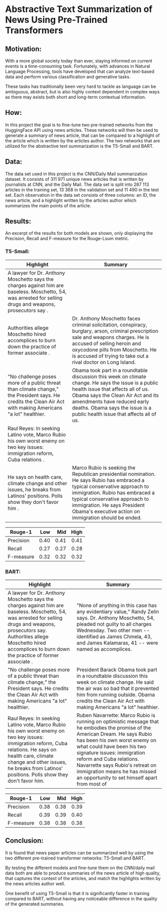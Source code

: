 # Abstractive Text Summarization of News Using Pre-Trained Transformers

##

## Motivation:

With a more global society today than ever, staying informed on current events is a time-consuming task. Fortunately, with advances in Natural Language Processing, tools have developed that can analyze text-based data and perform various classification and generative tasks. 

These tasks has traditionally been very hard to tackle as language can be ambiguous, abstract, but is also highly context dependent in complex ways as there may exists both short and long-term contextual information.

##

## How:
In this project the goal is to fine-tune two pre-trained networks from the HuggingFace API using news articles. These networks will then be used to generate a summary of news article, that can be compared to a highlight of the article which is written by the articles author. The two networks that are utilized for the abstractive text summarization is the T5-Small and BART. 

##

## Data: 
The data set used in this project is the CNN/Daily Mail summarization dataset. It consists of 311 971 unique news articles that is written by journalists at CNN, and the Daily Mail. The data set is split into 287 113 articles in the training set, 13 368 in the validation set and 11 490 in the test set. Each observation in the data set consists of three columns: an ID, the news article, and a highlight written by the articles author which summarizes the main points of the article.

##

## Results: 

An excerpt of the results for both models are shown, only displaying the Precision, Recall and F-measure for the Rouge-Lsum metric. 

### T5-Small:

 | Highlight | Summary |
 | --- | --- |
| A lawyer for Dr. Anthony Moschetto says the charges against him are baseless. Moschetto, 54, was arrested for selling drugs and weapons, prosecutors say .
Authorities allege Moschetto hired accomplices to burn down the practice of former associate . | Dr. Anthony Moschetto faces criminal solicitation, conspiracy, burglary, arson, criminal prescription sale and weapons charges. He is accused of selling heroin and oxycodone pills from Moschetto. He is accused of trying to take out a rival doctor on Long Island. |
| "No challenge poses more of a public threat than climate change," the President says. He credits the Clean Air Act with making Americans "a lot" healthier.| Obama took part in a roundtable discussion this week on climate change. He says the issue is a public health issue that affects all of us. Obama says the Clean Air Act and its amendments have reduced early deaths. Obama says the issue is a public health issue that affects all of us. |
| Raul Reyes: In seeking Latino vote, Marco Rubio his own worst enemy on two key issues: immigration reform, Cuba relations .
He says on health care, climate change and other issues, he breaks from Latinos' positions. Polls show they don't favor him .| Marco Rubio is seeking the Republican presidential nomination. He says Rubio has embraced a typical conservative approach to immigration. Rubio has embraced a typical conservative approach to immigration. He says President Obama's executive action on immigration should be ended. |


| Rouge-1 | Low | Mid | High |
| --- | ---:| ---: | ---: |
| Precision |0.40 | 0.41 | 0.41 |
| Recall | 0.27 | 0.27 |  0.28 |
| F-measure   |  0.32 | 0.32 |  0.32 |  



### BART:

 | Highlight | Summary |
 | --- | --- |
|A lawyer for Dr. Anthony Moschetto says the charges against him are baseless. Moschetto, 54, was arrested for selling drugs and weapons, prosecutors say.   Authorities allege Moschetto hired accomplices to burn down the practice of former associate .  | "None of anything in this case has any evidentiary value," Randy Zelin says. Dr. Anthony Moschetto, 54, pleaded not guilty to all charges Wednesday. Two other men -- identified as James Chmela, 43, and James Kalamaras, 41 -- were named as accomplices. |
|"No challenge poses more of a public threat than climate change," the President says. He credits the Clean Air Act with making Americans "a lot" healthier. | President Barack Obama took part in a roundtable discussion this week on climate change. He said the air was so bad that it prevented him from running outside. Obama credits the Clean Air Act with making Americans "a lot" healthier. |
| Raul Reyes: In seeking Latino vote, Marco Rubio his own worst enemy on two key issues: immigration reform, Cuba relations. He says on health care, climate change and other issues, he breaks from Latinos' positions. Polls show they don't favor him. | Ruben Navarrette: Marco Rubio is running on optimistic message that he embodies the promise of the American Dream. He says Rubio has been his own worst enemy on what could have been his two signature issues: immigration reform and Cuba relations. Navarrette says Rubio's retreat on immigration means he has missed an opportunity to set himself apart from most of |


| Rouge-1 | Low | Mid | High |
| --- | ---:| ---: | ---: |
| Precision | 0.38 | 0.38  | 0.39 |
| Recall | 0.39 | 0.39  | 0.40 |
| F-measure   | 0.38  | 0.38  | 0.38 |   



##

## Conclusion:

It is found that news paper articles can be summarized well by using the two different pre-trained transformer networks: T5-Small and BART. 

By testing the different models and fine-tune them on the CNN/daily mail data both are able to produce summaries of the news article of high quality, that captures the context of the articles, and match the highlights written by the news articles author well. 

One benefit of using T5-Small is that it is significantly faster in training compared to BART, without having any noticeable difference in the quality of the generated summaries.
